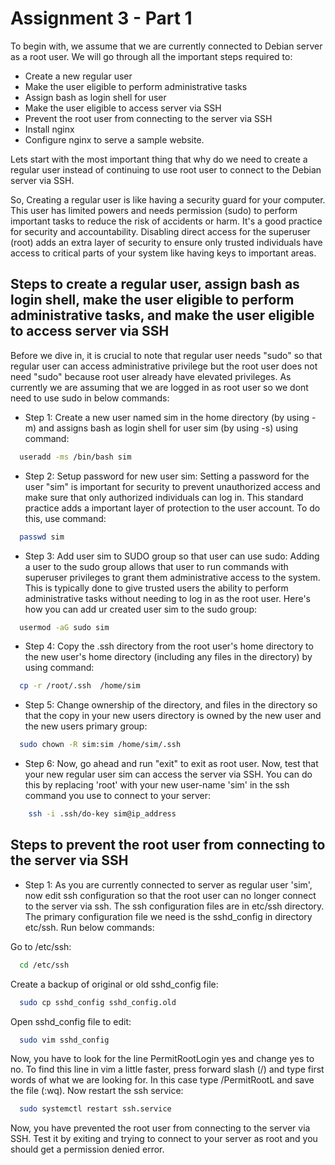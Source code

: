 # Assignment 3 - Part 1

To begin with, we assume that we are currently connected to Debian server as a root user. We will go through all the important steps required to:
- Create a new regular user
- Make the user eligible to perform administrative tasks
- Assign bash as login shell for user
- Make the user eligible to access server via SSH
- Prevent the root user from connecting to the server via SSH
- Install nginx
- Configure nginx to serve a sample website.
  
Lets start with the most important thing that why do we need to create a regular user instead of continuing to use root user to connect to the Debian server via SSH.

So, Creating a regular user is like having a security guard for your computer. This user has limited powers and needs permission (sudo) to perform important tasks to reduce the risk of accidents or harm. It's a good practice for security and accountability. Disabling direct access for the superuser (root) adds an extra layer of security to ensure only trusted individuals have access to critical parts of your system like having keys to important areas.

## Steps to create a regular user, assign bash as login shell, make the user eligible to perform administrative tasks, and make the user eligible to access server via SSH

Before we dive in, it is crucial to note that regular user needs "sudo" so that regular user can access administrative privilege but the root user does not need "sudo" because root user already have elevated privileges. As currently we are assuming that we are logged in as root user so we dont need to use sudo in below commands:

- Step 1: Create a new user named sim in the home directory (by using -m) and assigns bash as login shell for user sim (by using -s) using command:

``` bash
  useradd -ms /bin/bash sim
```

- Step 2: Setup password for new user sim:
  Setting a password for the user "sim" is important for security to prevent unauthorized access and make sure that only authorized individuals can log in. This standard practice adds a important layer of protection to the user account. To do this, use command:

``` bash
  passwd sim
```

- Step 3: Add user sim to SUDO group so that user can use sudo:
  Adding a user to the sudo group allows that user to run commands with superuser privileges to grant them administrative access to the system. This is typically done to give trusted users the ability to perform administrative tasks without needing to log in as the root user. Here's how you can add ur created user sim to the sudo group:

``` bash
  usermod -aG sudo sim
```

- Step 4: Copy the .ssh directory from the root user's home directory to the new user's home directory (including any files in the directory) by using command:
  
``` bash
  cp -r /root/.ssh  /home/sim
```

- Step 5: Change ownership of the directory, and files in the directory so that the copy in your new users directory is owned by the new user and the new users primary group:

``` bash
  sudo chown -R sim:sim /home/sim/.ssh
```
- Step 6: Now, go ahead and run "exit" to exit as root user. Now, test that your new regular user sim can access the server via SSH. You can do this by replacing 'root' with your new user-name 'sim' in the ssh command you use to connect to your server:

``` bash
    ssh -i .ssh/do-key sim@ip_address
```

## Steps to prevent the root user from connecting to the server via SSH

- Step 1: As you are currently connected to server as regular user 'sim', now edit ssh configuration so that the root user can no longer connect to the server via ssh. The ssh configuration files are in etc/ssh directory. The primary configuration file we need is the sshd_config in directory etc/ssh. Run below commands:

Go to /etc/ssh:
``` bash
  cd /etc/ssh
```
Create a backup of original or old sshd_config file:
``` bash
  sudo cp sshd_config sshd_config.old
```
Open sshd_config file to edit:
``` bash
  sudo vim sshd_config
```
Now, you have to look for the line PermitRootLogin yes and change yes to no. To find this line in vim a little faster, press forward slash (/) and type first words of what we are looking for. In this case type /PermitRootL and save the file (:wq). Now restart the ssh service:
``` bash
  sudo systemctl restart ssh.service
```
Now, you have prevented the root user from connecting to the server via SSH. Test it by exiting and trying to connect to your server as root and you should get a permission denied error.

## 



